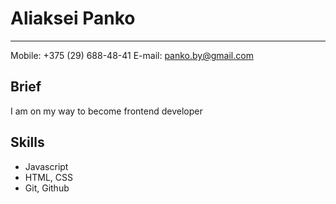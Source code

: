# Aliaksei Panko
-------
Mobile: +375 (29) 688-48-41 
E-mail: panko.by@gmail.com

## Brief
I am on my way to become frontend developer

## Skills
* Javascript
* HTML, CSS
* Git, Github
